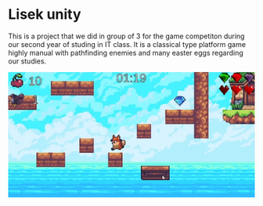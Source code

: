 # Lisek unity
This is a project that we did in group of 3 for the game competiton during our second year of studing in IT class. It is a classical type platform game highly manual with pathfinding enemies and many easter eggs regarding our studies.

![game screenshot](./image.png)
